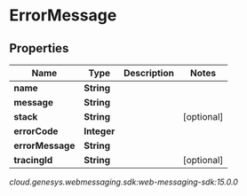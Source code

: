 # ErrorMessage


## Properties

| Name | Type | Description | Notes |
| ------------ | ------------- | ------------- | ------------- |
| **name** | **String** |  |  |
| **message** | **String** |  |  |
| **stack** | **String** |  |  [optional] |
| **errorCode** | **Integer** |  |  |
| **errorMessage** | **String** |  |  |
| **tracingId** | **String** |  |  [optional] |




_cloud.genesys.webmessaging.sdk:web-messaging-sdk:15.0.0_
